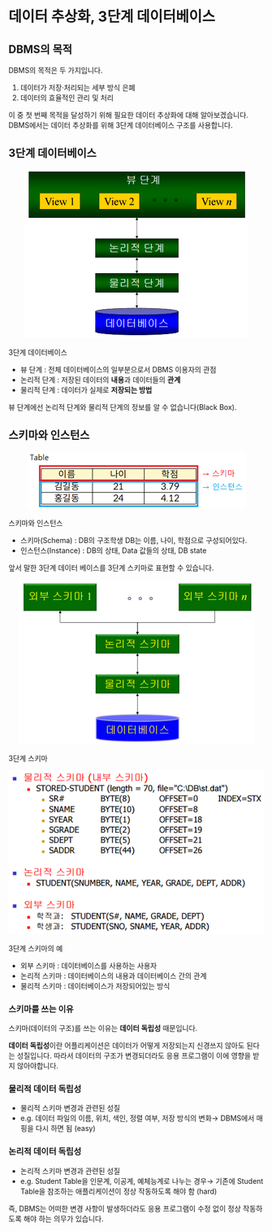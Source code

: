 # 데이터 추상화, 3단계 데이터베이스

## DBMS의 목적

DBMS의 목적은 두 가지입니다.

1. 데이터가 저장·처리되는 세부 방식 은폐
2. 데이터의 효율적인 관리 및 처리

이 중 첫 번째 목적을 달성하기 위해 필요한 데이터 추상화에 대해 알아보겠습니다. DBMS에서는 데이터 추상화를 위해 3단계 데이터베이스 구조를 사용합니다.

## 3단계 데이터베이스

<p align="center"><img src="../../images/데이터베이스/데이터 추상화, 3단계 데이터베이스-Untitled.png"></p>

3단계 데이터베이스

- 뷰 단계 : 전체 데이터베이스의 일부분으로서 DBMS 이용자의 관점
- 논리적 단계 : 저장된 데이터의 **내용**과 데이터들의 **관계**
- 물리적 단계 : 데이터가 실제로 **저장되는 방법**

뷰 단계에선 논리적 단계와 물리적 단계의 정보를 알 수 없습니다(Black Box).

## 스키마와 인스턴스

<p align="center"><img src="../../images/데이터베이스/데이터 추상화, 3단계 데이터베이스-Untitled 1.png"></p>

스키마와 인스턴스

- 스키마(Schema) : DB의 구조학생 DB는 이름, 나이, 학점으로 구성되어있다.
- 인스턴스(Instance) : DB의 상태, Data 값들의 상태, DB state

앞서 말한 3단계 데이터 베이스를 3단계 스키마로 표현할 수 있습니다.

<p align="center"><img src="../../images/데이터베이스/데이터 추상화, 3단계 데이터베이스-Untitled 2.png"></p>

3단계 스키마

<p align="center"><img src="../../images/데이터베이스/데이터 추상화, 3단계 데이터베이스-Untitled 3.png"></p>

3단계 스키마의 예

- 외부 스키마 : 데이터베이스를 사용하는 사용자
- 논리적 스키마 : 데이터베이스의 내용과 데이터베이스 간의 관계
- 물리적 스키마 : 데이터베이스가 저장되어있는 방식

### 스키마를 쓰는 이유

스키마(데이터의 구조)를 쓰는 이유는 **데이터 독립성** 때문입니다.

**데이터 독립성**이란 어플리케이션은 데이터가 어떻게 저장되는지 신경쓰지 않아도 된다는 성질입니다. 따라서 데이터의 구조가 변경되더라도 응용 프로그램이 이에 영향을 받지 않아야합니다.

### 물리적 데이터 독립성

- 물리적 스키마 변경과 관련된 성질
- e.g. 데이터 파일의 이름, 위치, 색인, 정렬 여부, 저장 방식의 변화→ DBMS에서 매핑을 다시 하면 됨 (easy)

### 논리적 데이터 독립성

- 논리적 스키마 변경과 관련된 성질
- e.g. Student Table을 인문계, 이공계, 예체능계로 나누는 경우→ 기존에 Student Table을 참조하는 애플리케이션이 정상 작동하도록 해야 함 (hard)

즉, DBMS는 어떠한 변경 사항이 발생하더라도 응용 프로그램이 수정 없이 정상 작동하도록 해야 하는 의무가 있습니다.